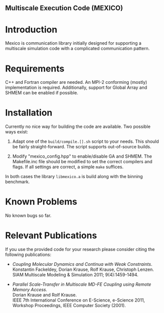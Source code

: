  
## Multiscale Execution Code (MEXICO)


Introduction
============

Mexico is communication library initially designed for
supporting a multiscale simulation code with a complicated
communication pattern.


Requirements
============

C++ and Fortran compiler are needed. An MPI-2 conforming
(mostly) implementation is required. Additionally, support
for Global Array and SHMEM can be enabled if possible.


Installation
============

Currently no nice way for building the code are available.
Two possible ways exist:

1. Adapt one of the `build/compile.[].sh` script to your needs. 
   This should be fairly straight-forward. The script supports 
   out-of-source builds.

2. Modify "mexico_config.hpp" to enable/disable GA and SHMEM. 
   The Makefile.inc file should be modified to set the correct
   compilers and flags. If all settings are correct, a simple
   `make` suffices.

In both cases the library `libmexico.a` is build along with
the binning benchmark.


Known Problems
==============

No known bugs so far.


Relevant Publications
=====================

If you use the provided code for your research please consider
citing the following publications:

- *Coupling Molecular Dynamics and Continua with Weak Constraints*.  
  Konstantin Fackeldey, Dorian Krause, Rolf Krause, Christoph Lenzen.  
  SIAM Multiscale Modeling & Simulation 2011; 9(4):1459-1494.

- *Parallel Scale-Transfer in Multiscale MD-FE Coupling using 
  Remote Memory Access.*  
  Dorian Krause and Rolf Krause.  
  IEEE 7th International Conference on E-Science, e-Science 2011, 
  Workshop Proceedings, IEEE Computer Society (2001).

